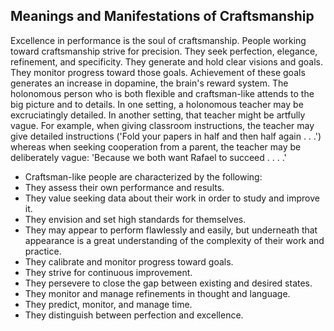 ## Meanings and Manifestations of Craftsmanship

Excellence in performance is the soul of craftsmanship. People working toward craftsmanship strive for precision. They seek perfection, elegance, refinement, and specificity. They generate and hold clear visions and goals. They monitor progress toward those goals. Achievement of these goals generates an increase in dopamine, the brain's reward system. The holonomous person who is both flexible and craftsman-like attends to the big picture and to details. In one setting, a holonomous teacher may be excruciatingly detailed. In another setting, that teacher might be artfully vague. For example, when giving classroom instructions, the teacher may give detailed instructions ('Fold your papers in half and then half again . . .') whereas when seeking cooperation from a parent, the teacher may be deliberately vague: 'Because we both want Rafael to succeed . . . .'

- Craftsman-like people are characterized by the following:
- They assess their own performance and results.
- They value seeking data about their work in order to study and improve it.
- They envision and set high standards for themselves.
- They may appear to perform flawlessly and easily, but underneath that appearance is a great understanding of the complexity of their work and practice.
- They calibrate and monitor progress toward goals.
- They strive for continuous improvement.
- They persevere to close the gap between existing and desired states.
- They monitor and manage refinements in thought and language.
- They predict, monitor, and manage time.
- They distinguish between perfection and excellence.